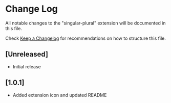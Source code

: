 # Change Log

All notable changes to the "singular-plural" extension will be documented in this file.

Check [Keep a Changelog](http://keepachangelog.com/) for recommendations on how to structure this file.

## [Unreleased]

- Initial release


## [1.0.1]

- Added extension icon and updated README